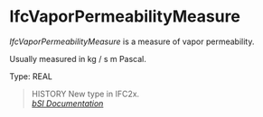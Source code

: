 IfcVaporPermeabilityMeasure
===========================
_IfcVaporPermeabilityMeasure_ is a measure of vapor permeability.  
  
Usually measured in kg / s m Pascal.  
  
Type: REAL  
  
> HISTORY  New type in IFC2x.  
[ _bSI
Documentation_](https://standards.buildingsmart.org/IFC/DEV/IFC4_2/FINAL/HTML/schema/ifcmeasureresource/lexical/ifcvaporpermeabilitymeasure.htm)


